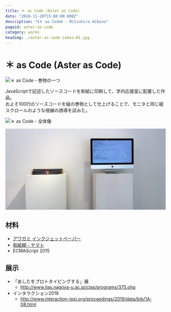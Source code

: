 ```yaml
---
title: ＊ as Code (Aster as Code)
date: "2018-11-28T15:00:00.000Z"
description: "《＊ as Code》 - Mitsuhiro Hibino"
pageid: aster-as-code
category: works
headimg: ./aster-as-code-iamas-01.jpg
---
```


# ＊ as Code (Aster as Code)

![＊ as Code - 巻物の一つ](./aster-as-code-iamas-01.jpg "＊ as Code - 巻物の一つ")

JavaScriptで記述したソースコードを和紙に印刷して、学内応接室に配置した作品。  
およそ100行のソースコードを縦の巻物として仕上げることで、モニタと同じ縦スクロールのような視線の誘導を試みた。


![＊ as Code - 全体像](./aster-as-code-iamas-00.jpg "＊ as Code - 全体像")

![『「あしたをプロトタイピングする」展』での展示の様子](./aster-as-code-nu-00.jpg "『「あしたをプロトタイピングする」展』での展示の様子")

## 材料

- [アワガミ インクジェットペーパー](http://www.awagami.jp/products/aijp/index.html#kozo02)
- [和紙糊 - ヤマト](https://www.yamato.co.jp/products/I00000008/)
- ECMAScript 2015

## 展示

- 「あしたをプロトタイピングする」展
    - http://www.ilas.nagoya-u.ac.jp/clas/programs/375.php
- インタラクション2019
    - http://www.interaction-ipsj.org/proceedings/2019/data/bib/1A-08.html
